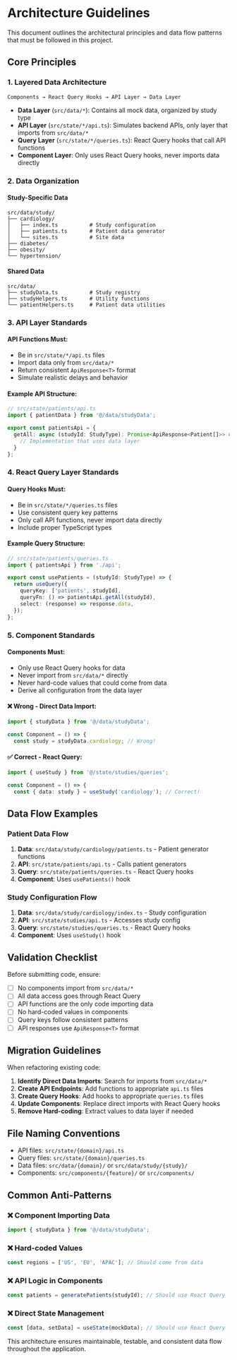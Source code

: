 # Architecture Guidelines

This document outlines the architectural principles and data flow patterns that must be followed in this project.

## Core Principles

### 1. Layered Data Architecture

```
Components → React Query Hooks → API Layer → Data Layer
```

- **Data Layer** (`src/data/*`): Contains all mock data, organized by study type
- **API Layer** (`src/state/*/api.ts`): Simulates backend APIs, only layer that imports from `src/data/*`
- **Query Layer** (`src/state/*/queries.ts`): React Query hooks that call API functions
- **Component Layer**: Only uses React Query hooks, never imports data directly

### 2. Data Organization

#### Study-Specific Data
```
src/data/study/
├── cardiology/
│   ├── index.ts          # Study configuration
│   ├── patients.ts       # Patient data generator
│   └── sites.ts          # Site data
├── diabetes/
├── obesity/
└── hypertension/
```

#### Shared Data
```
src/data/
├── studyData.ts          # Study registry
├── studyHelpers.ts       # Utility functions
└── patientHelpers.ts     # Patient data utilities
```

### 3. API Layer Standards

#### API Functions Must:
- Be in `src/state/*/api.ts` files
- Import data only from `src/data/*`
- Return consistent `ApiResponse<T>` format
- Simulate realistic delays and behavior

#### Example API Structure:
```typescript
// src/state/patients/api.ts
import { patientData } from '@/data/studyData';

export const patientsApi = {
  getAll: async (studyId: StudyType): Promise<ApiResponse<Patient[]>> => {
    // Implementation that uses data layer
  }
};
```

### 4. React Query Layer Standards

#### Query Hooks Must:
- Be in `src/state/*/queries.ts` files
- Use consistent query key patterns
- Only call API functions, never import data directly
- Include proper TypeScript types

#### Example Query Structure:
```typescript
// src/state/patients/queries.ts
import { patientsApi } from './api';

export const usePatients = (studyId: StudyType) => {
  return useQuery({
    queryKey: ['patients', studyId],
    queryFn: () => patientsApi.getAll(studyId),
    select: (response) => response.data,
  });
};
```

### 5. Component Standards

#### Components Must:
- Only use React Query hooks for data
- Never import from `src/data/*` directly
- Never hard-code values that could come from data
- Derive all configuration from the data layer

#### ❌ Wrong - Direct Data Import:
```typescript
import { studyData } from '@/data/studyData';

const Component = () => {
  const study = studyData.cardiology; // Wrong!
```

#### ✅ Correct - React Query:
```typescript
import { useStudy } from '@/state/studies/queries';

const Component = () => {
  const { data: study } = useStudy('cardiology'); // Correct!
```

## Data Flow Examples

### Patient Data Flow
1. **Data**: `src/data/study/cardiology/patients.ts` - Patient generator functions
2. **API**: `src/state/patients/api.ts` - Calls patient generators
3. **Query**: `src/state/patients/queries.ts` - React Query hooks
4. **Component**: Uses `usePatients()` hook

### Study Configuration Flow
1. **Data**: `src/data/study/cardiology/index.ts` - Study configuration
2. **API**: `src/state/studies/api.ts` - Accesses study config
3. **Query**: `src/state/studies/queries.ts` - React Query hooks
4. **Component**: Uses `useStudy()` hook

## Validation Checklist

Before submitting code, ensure:

- [ ] No components import from `src/data/*`
- [ ] All data access goes through React Query
- [ ] API functions are the only code importing data
- [ ] No hard-coded values in components
- [ ] Query keys follow consistent patterns
- [ ] API responses use `ApiResponse<T>` format

## Migration Guidelines

When refactoring existing code:

1. **Identify Direct Data Imports**: Search for imports from `src/data/*`
2. **Create API Endpoints**: Add functions to appropriate `api.ts` files
3. **Create Query Hooks**: Add hooks to appropriate `queries.ts` files
4. **Update Components**: Replace direct imports with React Query hooks
5. **Remove Hard-coding**: Extract values to data layer if needed

## File Naming Conventions

- API files: `src/state/{domain}/api.ts`
- Query files: `src/state/{domain}/queries.ts`
- Data files: `src/data/{domain}/` or `src/data/study/{study}/`
- Components: `src/components/{feature}/` or `src/components/`

## Common Anti-Patterns

### ❌ Component Importing Data
```typescript
import { studyData } from '@/data/studyData';
```

### ❌ Hard-coded Values
```typescript
const regions = ['US', 'EU', 'APAC']; // Should come from data
```

### ❌ API Logic in Components
```typescript
const patients = generatePatients(studyId); // Should use React Query
```

### ❌ Direct State Management
```typescript
const [data, setData] = useState(mockData); // Should use React Query
```

This architecture ensures maintainable, testable, and consistent data flow throughout the application.